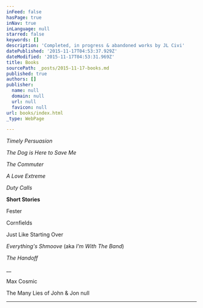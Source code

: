 ```yaml
---
inFeed: false
hasPage: true
inNav: true
inLanguage: null
starred: false
keywords: []
description: 'Completed, in progress & abandoned works by JL Civi'
datePublished: '2015-11-17T04:53:37.929Z'
dateModified: '2015-11-17T04:53:31.969Z'
title: Books
sourcePath: _posts/2015-11-17-books.md
published: true
authors: []
publisher:
  name: null
  domain: null
  url: null
  favicon: null
url: books/index.html
_type: WebPage

---
```

_Timely Persuasion_

_The Dog is Here to Save Me_

_The Commuter_

_A Love Extreme_

_Duty Calls_

**Short Stories**

Fester

Cornfields

Just Like Starting Over

_Everything's Shmoove_ (aka _I'm With The Band_)

_The Handoff_

__

Max Cosmic

The Many Lies of John & Jon
null

****